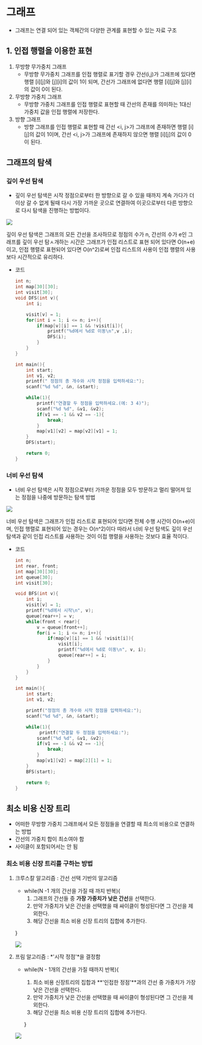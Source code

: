 # 그래프
- 그래프는 연결 되어 있는 객체간의 다양한 관계를 표현할 수 있는 자료 구조
## 1. 인접 행렬을 이용한 표현
1. 무방향 무가중치 그래프
    - 무방향 무가중치 그래프를 인접 행렬로 표기할 경우 간선(i,j)가 그래프에 있다면 행렬 [i][j]와 [j][i]의 값이 1이 되며, 간선가 그래프에 없다면 행렬 [i][j]와 [j][i]의 값이 0이 된다.
2. 무방향 가중치 그래프
    - 무방향 가중치 그래프를 인접 행렬로 표현할 때 간선의 존재를 의미하는 1대신 가중치 값을 인접 행렬에 저장한다.
3. 방향 그래프
    - 방향 그래프를 인접 행렬로 표현할 때 간선 <i, j>가 그래프에 존재하면 행렬 [i][j]의 값이 1이며, 간선 <i, j>가 그래프에 존재하지 않으면 행렬 [i][j]의 값이 0이 된다.

## 그래프의 탐색
### 깊이 우선 탐색
- 깊이 우선 탐색은 시작 정점으로부터 한 방향으로 갈 수 있을 때까지 계속 가다가 더 이상 갈 수 없게 될때 다시 가장 가까운 곳으로 연결하여 이곳으로부터 다른 방향으로 다시 탐색을 진행하는 방법이다.
<img src="https://images.velog.io/images/ekzm8523/post/16c1f488-fbdc-49d9-a9fc-db5b878f5fea/_2020-12-05_18.48.11.png">

깊이 우선 탐색은 그래프의 모든 간선을 조사하므로 정점의 수가 n, 간선의 수가 e인 그래프를 깊이 우선 탐ㅅ개하는 시간은 그래프가 인접 리스트로 표현 되어 있다면 O(n+e)이고, 인접 행렬로 표현되어 있다면 O(n^2)로써 인접 리스트의 사용이 인접 행렬의 사용보다 시간적으로 유리하다.
- 코드
    ~~~C
    int n;
    int map[30][30];
    int visit[30];
    void DFS(int v){
        int i;

        visit[v] = 1;
        for(int i = 1; i <= n; i++){
            if(map[v][i] == 1 && !visit[i]){
                printf("%d에서 %d로 이동\n",v ,i);
                DFS(i);
            }
        }
    }

    int main(){
        int start;
        int v1, v2;
        printf(" 정점의 총 개수와 시작 정점을 입력하세요:");
        scanf("%d %d", &n, &start);

        while(1){
            printf("연결할 두 정점을 입력하세요.(에: 3 4)");
            scanf("%d %d", &v1, &v2);
            if(v1 == -1 && v2 == -1){
                break;
            }
            map[v1][v2] = map[v2][v1] = 1;
        }
        DFS(start);

        return 0;
    }
    ~~~
### 너비 우선 탐색 
- 너비 우선 탐색은 시작 정점으로부터 가까운 정점을 모두 방문하고 멀리 떨어져 있는 정점을 나중에 방문하는 탐색 방법
<img src="https://velog.velcdn.com/images%2Fekzm8523%2Fpost%2F2da5d64c-e37b-4e38-8641-f105ac6aea7d%2F_2020-12-05_19.10.31.png">

너비 우선 탐색은 그래프가 인접 리스트로 표현되어 있다면 전체 수행 시간이 O(n+e)이며, 인접 행렬로 표현되어 있는 경우는 O(n^2)이다 따라서 너비 우선 탐색도 깊이 우선 탐색과 같이 인접 리스트를 사용하는 것이 이접 행렬을 사용하는 것보다 효율 적이다.

- 코드
    ~~~C
    int n;
    int rear, front;
    int map[30][30];
    int queue[30];
    int visit[30];

    void BFS(int v){
        int i;
        visit[v] = 1;
        printf("%d에서 시작\n", v);
        queue[rear++] = v;
        while(front < rear){
            v = queue[front++];
            for(i = 1; i <= n; i++){
                if(map[v][i] == 1 && !visit[i]){
                    visit[i];
                    printf("%d에서 %d로 이동\n", v, i);
                    queue[rear++] = i;
                }
            }
        }
    }

    int main(){
        int start;
        int v1, v2;

        printf("정점의 총 개수와 시작 정점을 입력하세요:");
        scanf("%d %d", &n, &start);

        while(1){
             printf("연결할 두 정점을 입력하세요:");
            scanf("%d %d", &v1, &v2);
            if(v1 == -1 && v2 == -1){
                break;
            }
            map[v1][v2] = map[2][1] = 1;
        }
        BFS(start);

        return 0;
    }
    ~~~

## 최소 비용 신장 트리
- 어떠한 무방향 가중치 그래프에서 모든 정점들을 연결할 때 최소의 비용으로 연결하는 방법  
- 간선의 가중치 합이 최소여야 함  
- 사이클이 포함되어서는 안 됨

### 최소 비용 신장 트리를 구하는 방법
1. 크루스칼 알고리즘 : 간선 선택 기반의 알고리즘
    - while(N -1 개의 간선을 가질 때 까지 반복){  
        1. 그래프의 간선들 중 **가장 가중치가 낮은 간선**을 선택한다.
        2. 만약 가중치가 낮은 간선을 선택했을 때 싸이클이 형성된다면 그 간선을 제외한다.
        3. 해당 간선을 최소 비용 신장 트리의 집합에 추가한다.   
    
    }

    <img src="https://velog.velcdn.com/images%2Ffldfls%2Fpost%2Fbfc8ca76-a339-45c2-b1cd-17be367b9f8c%2Fimage.png">
2. 프림 알고리즘 : *'시작 정점'*을 결정함
    - while(N - 1개의 간선을 가질 때까지 반복){
        1. 최소 비용 신장트리의 집합과 **'인접한 정점'**과의 간선 중 가중치가 가장 낮은 간선을 선택한다.
        2. 만약 가중치가 낮은 간선을 선택했을 때 싸이클이 형성된다면 그 간선을 제외한다.
        3. 해당 간선을 최소 비용 신장 트리의 집합에 추가한다.  
        
        }

    <img src="https://velog.velcdn.com/images%2Ffldfls%2Fpost%2F4b407297-f4c6-4487-a62b-4d5f52fa64f3%2Fimage.png">